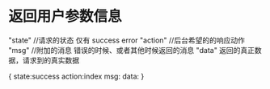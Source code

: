 # 返回用户参数信息
"state"     //请求的状态   仅有 success  error
"action"    //后台希望的的响应动作
"msg"       //附加的消息 错误的时候、或者其他时候返回的消息
"data"      返回的真正数据，请求到的真实数据

{
    state:success
    action:index
    msg:
    data:
}

